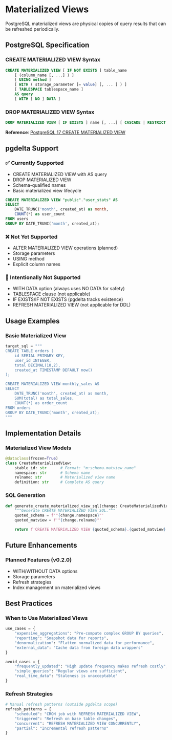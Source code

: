 # Materialized Views

PostgreSQL materialized views are physical copies of query results that can be refreshed periodically.

## PostgreSQL Specification

### CREATE MATERIALIZED VIEW Syntax
```sql
CREATE MATERIALIZED VIEW [ IF NOT EXISTS ] table_name
    [ (column_name [, ...] ) ]
    [ USING method ]
    [ WITH ( storage_parameter [= value] [, ... ] ) ]
    [ TABLESPACE tablespace_name ]
    AS query
    [ WITH [ NO ] DATA ]
```

### DROP MATERIALIZED VIEW Syntax
```sql
DROP MATERIALIZED VIEW [ IF EXISTS ] name [, ...] [ CASCADE | RESTRICT ]
```

**Reference**: [PostgreSQL 17 CREATE MATERIALIZED VIEW](https://www.postgresql.org/docs/17/sql-creatematerializedview.html)

## pgdelta Support

### ✅ Currently Supported
- CREATE MATERIALIZED VIEW with AS query
- DROP MATERIALIZED VIEW
- Schema-qualified names
- Basic materialized view lifecycle

```sql
CREATE MATERIALIZED VIEW "public"."user_stats" AS
SELECT
    DATE_TRUNC('month', created_at) as month,
    COUNT(*) as user_count
FROM users
GROUP BY DATE_TRUNC('month', created_at);
```

### ❌ Not Yet Supported
- ALTER MATERIALIZED VIEW operations (planned)
- Storage parameters
- USING method
- Explicit column names

### 🚫 Intentionally Not Supported
- WITH DATA option (always uses NO DATA for safety)
- TABLESPACE clause (not applicable)
- IF EXISTS/IF NOT EXISTS (pgdelta tracks existence)
- REFRESH MATERIALIZED VIEW (not applicable for DDL)

## Usage Examples

### Basic Materialized View
```python
target_sql = """
CREATE TABLE orders (
    id SERIAL PRIMARY KEY,
    user_id INTEGER,
    total DECIMAL(10,2),
    created_at TIMESTAMP DEFAULT now()
);

CREATE MATERIALIZED VIEW monthly_sales AS
SELECT
    DATE_TRUNC('month', created_at) as month,
    SUM(total) as total_sales,
    COUNT(*) as order_count
FROM orders
GROUP BY DATE_TRUNC('month', created_at);
"""
```

## Implementation Details

### Materialized View Models
```python
@dataclass(frozen=True)
class CreateMaterializedView:
    stable_id: str      # Format: "m:schema.matview_name"
    namespace: str      # Schema name
    relname: str        # Materialized view name
    definition: str     # Complete AS query
```

### SQL Generation
```python
def generate_create_materialized_view_sql(change: CreateMaterializedView) -> str:
    """Generate CREATE MATERIALIZED VIEW SQL."""
    quoted_schema = f'"{change.namespace}"'
    quoted_matview = f'"{change.relname}"'

    return f'CREATE MATERIALIZED VIEW {quoted_schema}.{quoted_matview} AS {change.definition};'
```

## Future Enhancements

### Planned Features (v0.2.0)
- WITH/WITHOUT DATA options
- Storage parameters
- Refresh strategies
- Index management on materialized views

## Best Practices

### When to Use Materialized Views
```python
use_cases = {
    "expensive_aggregations": "Pre-compute complex GROUP BY queries",
    "reporting": "Snapshot data for reports",
    "denormalization": "Flatten normalized data for performance",
    "external_data": "Cache data from foreign data wrappers"
}

avoid_cases = {
    "frequently_updated": "High update frequency makes refresh costly",
    "simple_queries": "Regular views are sufficient",
    "real_time_data": "Staleness is unacceptable"
}
```

### Refresh Strategies
```python
# Manual refresh patterns (outside pgdelta scope)
refresh_patterns = {
    "scheduled": "CRON job with REFRESH MATERIALIZED VIEW",
    "triggered": "Refresh on base table changes",
    "concurrent": "REFRESH MATERIALIZED VIEW CONCURRENTLY",
    "partial": "Incremental refresh patterns"
}
```
